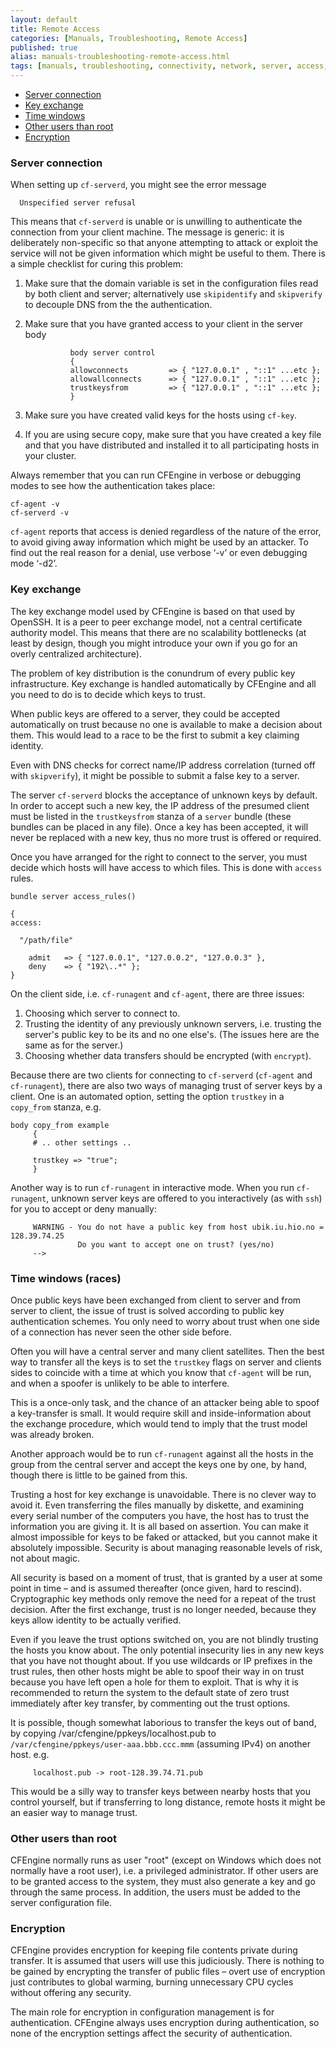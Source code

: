 ```yaml
---
layout: default
title: Remote Access
categories: [Manuals, Troubleshooting, Remote Access]
published: true
alias: manuals-troubleshooting-remote-access.html
tags: [manuals, troubleshooting, connectivity, network, server, access, remote, keys, encryption, security]
---
```



-   [Server connection](#Server-connection)
-   [Key exchange](#Key-exchange)
-   [Time windows](/manuals/cf3-Reference#Time-windows)
-   [Other users than root](/manuals/cf3-Reference#Other-users-than-root)
-   [Encryption](/manuals/cf3-Reference#Encryption)


### Server connection

When setting up `cf-serverd`, you might see the error message

      Unspecified server refusal

This means that `cf-serverd` is unable or is unwilling to
authenticate the connection from your client machine. The message
is generic: it is deliberately non-specific so that anyone
attempting to attack or exploit the service will not be given
information which might be useful to them. There is a simple
checklist for curing this problem:

1.  Make sure that the domain variable is set in the configuration
    files read by both client and server; alternatively use
    `skipidentify` and `skipverify` to decouple DNS from the the
    authentication.
2.  Make sure that you have granted access to your client in the
    server body
                  
                  body server control
                  {
                  allowconnects         => { "127.0.0.1" , "::1" ...etc };
                  allowallconnects      => { "127.0.0.1" , "::1" ...etc };
                  trustkeysfrom         => { "127.0.0.1" , "::1" ...etc };
                  }
                  

3.  Make sure you have created valid keys for the hosts using
    `cf-key`.
4.  If you are using secure copy, make sure that you have created a
    key file and that you have distributed and installed it to all
    participating hosts in your cluster.

Always remember that you can run CFEngine in verbose or debugging
modes to see how the authentication takes place:

    cf-agent -v
    cf-serverd -v

`cf-agent` reports that access is denied regardless of the nature
of the error, to avoid giving away information which might be used
by an attacker. To find out the real reason for a denial, use
verbose ‘-v’ or even debugging mode ‘-d2’.




### Key exchange

The key exchange model used by CFEngine is based on that used by
OpenSSH. It is a peer to peer exchange model, not a central
certificate authority model. This means that there are no
scalability bottlenecks (at least by design, though you might
introduce your own if you go for an overly centralized
architecture).

The problem of key distribution is the conundrum of every public
key infrastructure. Key exchange is handled automatically by
CFEngine and all you need to do is to decide which keys to trust.

When public keys are offered to a server, they could be accepted
automatically on trust because no one is available to make a
decision about them. This would lead to a race to be the first to
submit a key claiming identity.

Even with DNS checks for correct name/IP address correlation
(turned off with `skipverify`), it might be possible to submit a
false key to a server.

The server `cf-serverd` blocks the acceptance of unknown keys by
default. In order to accept such a new key, the IP address of the
presumed client must be listed in the `trustkeysfrom` stanza of a
`server` bundle (these bundles can be placed in any file). Once a
key has been accepted, it will never be replaced with a new key,
thus no more trust is offered or required.

Once you have arranged for the right to connect to the server, you
must decide which hosts will have access to which files. This is
done with `access` rules.

    bundle server access_rules()
    
    {
    access:
    
      "/path/file"
    
        admit   => { "127.0.0.1", "127.0.0.2", "127.0.0.3" },
        deny    => { "192\..*" };
    }

On the client side, i.e. `cf-runagent` and `cf-agent`, there are
three issues:

1.  Choosing which server to connect to.
2.  Trusting the identity of any previously unknown servers, i.e.
    trusting the server's public key to be its and no one else's. (The
    issues here are the same as for the server.)
3.  Choosing whether data transfers should be encrypted (with
    `encrypt`).

Because there are two clients for connecting to `cf-serverd`
(`cf-agent` and `cf-runagent`), there are also two ways of managing
trust of server keys by a client. One is an automated option,
setting the option `trustkey` in a `copy_from` stanza, e.g.

    body copy_from example
         {
         # .. other settings ..
    
         trustkey => "true";
         }

Another way is to run `cf-runagent` in interactive mode. When you
run `cf-runagent`, unknown server keys are offered to you
interactively (as with `ssh`) for you to accept or deny manually:

         
         WARNING - You do not have a public key from host ubik.iu.hio.no = 128.39.74.25
                   Do you want to accept one on trust? (yes/no)
         -->
         




### Time windows (races)

Once public keys have been exchanged from client to server and from
server to client, the issue of trust is solved according to public
key authentication schemes. You only need to worry about trust when
one side of a connection has never seen the other side before.

Often you will have a central server and many client satellites.
Then the best way to transfer all the keys is to set the `trustkey`
flags on server and clients sides to coincide with a time at which
you know that `cf-agent` will be run, and when a spoofer is
unlikely to be able to interfere.

This is a once-only task, and the chance of an attacker being able
to spoof a key-transfer is small. It would require skill and
inside-information about the exchange procedure, which would tend
to imply that the trust model was already broken.

Another approach would be to run `cf-runagent` against all the
hosts in the group from the central server and accept the keys one
by one, by hand, though there is little to be gained from this.

Trusting a host for key exchange is unavoidable. There is no clever
way to avoid it. Even transferring the files manually by diskette,
and examining every serial number of the computers you have, the
host has to trust the information you are giving it. It is all
based on assertion. You can make it almost impossible for keys to
be faked or attacked, but you cannot make it absolutely impossible.
Security is about managing reasonable levels of risk, not about
magic.

All security is based on a moment of trust, that is granted by a
user at some point in time – and is assumed thereafter (once given,
hard to rescind). Cryptographic key methods only remove the need
for a repeat of the trust decision. After the first exchange, trust
is no longer needed, because they keys allow identity to be
actually verified.

Even if you leave the trust options switched on, you are not
blindly trusting the hosts you know about. The only potential
insecurity lies in any new keys that you have not thought about. If
you use wildcards or IP prefixes in the trust rules, then other
hosts might be able to spoof their way in on trust because you have
left open a hole for them to exploit. That is why it is recommended
to return the system to the default state of zero trust immediately
after key transfer, by commenting out the trust options.

It is possible, though somewhat laborious to transfer the keys out
of band, by copying /var/cfengine/ppkeys/localhost.pub to
`/var/cfengine/ppkeys/user-aaa.bbb.ccc.mmm` (assuming IPv4) on
another host. e.g.

         
         localhost.pub -> root-128.39.74.71.pub
         

This would be a silly way to transfer keys between nearby hosts
that you control yourself, but if transferring to long distance,
remote hosts it might be an easier way to manage trust.




### Other users than root

CFEngine normally runs as user "root" (except on Windows which does
not normally have a root user), i.e. a privileged administrator. If
other users are to be granted access to the system, they must also
generate a key and go through the same process. In addition, the
users must be added to the server configuration file.




### Encryption

CFEngine provides encryption for keeping file contents private
during transfer. It is assumed that users will use this
judiciously. There is nothing to be gained by encrypting the
transfer of public files – overt use of encryption just contributes
to global warming, burning unnecessary CPU cycles without offering
any security.

The main role for encryption in configuration management is for
authentication. CFEngine always uses encryption during
authentication, so none of the encryption settings affect the
security of authentication.

